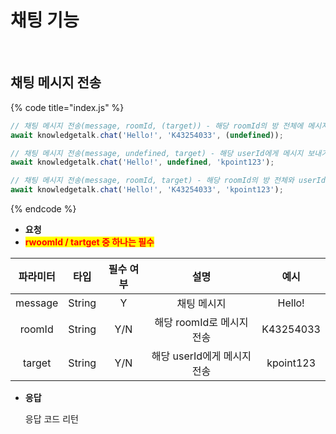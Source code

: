 # 채팅 기능

<br>

## 채팅 메시지 전송

{% code title="index.js" %}
```javascript
// 채팅 메시지 전송(message, roomId, (target)) - 해당 roomId의 방 전체에 메시지 보내기 (undefined 생략 가능)
await knowledgetalk.chat('Hello!', 'K43254033', (undefined));

// 채팅 메시지 전송(message, undefined, target) - 해당 userId에게 메시지 보내기
await knowledgetalk.chat('Hello!', undefined, 'kpoint123');

// 채팅 메시지 전송(message, roomId, target) - 해당 roomId의 방 전체와 userId에게 전부 보내기
await knowledgetalk.chat('Hello!', 'K43254033', 'kpoint123');
```
{% endcode %}

- **요청**
- <mark style="color:red;">**rwoomId / tartget 중 하나는 필수**</mark>

| <center>**파라미터**</center> | <center>**타입**</center> | <center>**필수 여부**</center> |   <center>**설명**</center>   |   <center>**예시**</center>   |
|:-:|:-:|:-:|:-:|:-:|
|            message            |          String           |                Y               |          채팅 메시지           |            Hello!             | 
|            roomId             |          String           |               Y/N              |   해당 roomId로 메시지 전송     |           K43254033           | 
|            target             |          String           |               Y/N              |   해당 userId에게 메시지 전송   |           kpoint123           | 

- **응답**

    응답 코드 리턴